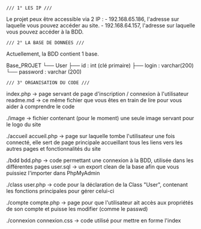     /// 1° LES IP ///

Le projet peux être accessible via 2 IP : 
    - 192.168.65.186, l'adresse sur laquelle vous pouvez accéder au site.
    - 192.168.64.157, l'adresse sur laquelle vous pouvez accéder à la BDD.




    /// 2° LA BASE DE DONNÉES ///

Actuellement, la BDD contient 1 base.

Base_PROJET	
      └── User
        ├── id : int (clé primaire)
        ├── login : varchar(200)
        └── password : varchar (200)




    /// 3° ORGANISATION DU CODE ///

index.php -> page servant de page d'inscription / connexion à l'utilisateur
readme.md -> ce même fichier que vous êtes en train de lire pour vous aider à comprendre le code

./image -> fichier contenant (pour le moment) une seule image servant pour le logo du site


./accueil 
    accueil.php -> page sur laquelle tombe l'utilisateur une fois connecté, elle sert de page principale accueillant tous les liens
                   vers les autres pages et fonctionnalités du site


./bdd
    bdd.php -> code permettant une connexion à la BDD, utilisée dans les différentes pages
    user.sql -> un export clean de la base afin que vous puissiez l'importer dans PhpMyAdmin


./class
    user.php -> code pour la déclaration de la Class "User", contenant les fonctions principales pour gérer celui-ci


./compte
    compte.php -> page pour que l'utilisateur ait accès aux propriétés de son compte et puisse les modifier (comme le passwd)


./connexion 
    connexion.css -> code utilisé pour mettre en forme l'index




    